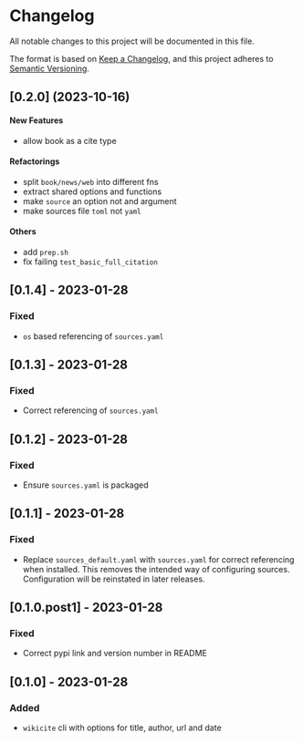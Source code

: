 # Changelog

All notable changes to this project will be documented in this file.

The format is based on [Keep a Changelog](https://keepachangelog.com/en/1.0.0/),
and this project adheres to [Semantic Versioning](https://semver.org/spec/v2.0.0.html).

## [0.2.0] (2023-10-16)

#### New Features

- allow book as a cite type

#### Refactorings

- split `book/news/web` into different fns
- extract shared options and functions
- make `source` an option not and argument
- make sources file `toml` not `yaml`

#### Others

- add `prep.sh`
- fix failing `test_basic_full_citation`

## [0.1.4] - 2023-01-28

### Fixed

- `os` based referencing of `sources.yaml`

## [0.1.3] - 2023-01-28

### Fixed

- Correct referencing of `sources.yaml`

## [0.1.2] - 2023-01-28

### Fixed

- Ensure `sources.yaml` is packaged

## [0.1.1] - 2023-01-28

### Fixed

- Replace `sources_default.yaml` with `sources.yaml` for correct referencing when installed. This removes the intended way of configuring sources. Configuration will be reinstated in later releases.

## [0.1.0.post1] - 2023-01-28

### Fixed

- Correct pypi link and version number in README

## [0.1.0] - 2023-01-28

### Added

- `wikicite` cli with options for title, author, url and date
